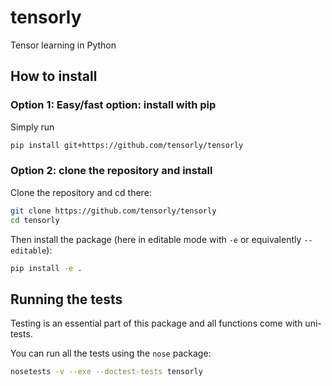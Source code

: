 # tensorly

Tensor learning in Python


## How to install
 
### Option 1: Easy/fast option: install with pip

Simply run
```bash
pip install git+https://github.com/tensorly/tensorly
```

### Option 2: clone the repository and install

Clone the repository and cd there:
```bash
git clone https://github.com/tensorly/tensorly
cd tensorly
```

Then install the package (here in editable mode with `-e` or equivalently `--editable`):
```bash
pip install -e .
```

## Running the tests
Testing is an essential part of this package and all functions come with uni-tests.

You can run all the tests using the `nose` package:

```bash
nosetests -v --exe --doctest-tests tensorly
```
